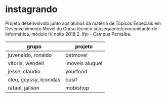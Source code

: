 # instagrando
Projeto desenvolvido junto aos alunos da matéria de Tópicos Especiais em Desenvolvimento Móvel do Curso técnico subsequente/concomitante de Informática, módulo IV noite 2018.2. Ifpi - Campus Parnaíba.


grupo | projeto
--- | ---
juvenaldo, ronaldo  | petmovel
vitoria, wendell  | imoveis aluguel
jesse, claudio  | yourfood
cleu, geyssy, leonidas  | busif
rafael, jailson  |	mobishop


